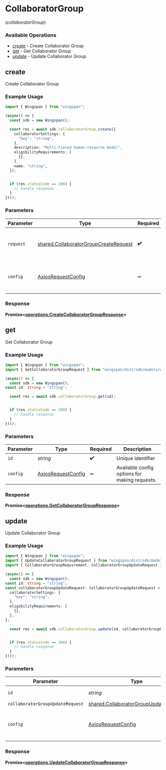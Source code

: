 # CollaboratorGroup
(*collaboratorGroup*)

### Available Operations

* [create](#create) - Create Collaborator Group
* [get](#get) - Get Collaborator Group
* [update](#update) - Update Collaborator Group

## create

Create Collaborator Group

### Example Usage

```typescript
import { Wingspan } from "wingspan";

(async() => {
  const sdk = new Wingspan();

  const res = await sdk.collaboratorGroup.create({
    collaboratorSettings: {
      "key": "string",
    },
    description: "Multi-tiered human-resource model",
    eligibilityRequirements: [
      {},
    ],
    name: "string",
  });


  if (res.statusCode == 200) {
    // handle response
  }
})();
```

### Parameters

| Parameter                                                                                      | Type                                                                                           | Required                                                                                       | Description                                                                                    |
| ---------------------------------------------------------------------------------------------- | ---------------------------------------------------------------------------------------------- | ---------------------------------------------------------------------------------------------- | ---------------------------------------------------------------------------------------------- |
| `request`                                                                                      | [shared.CollaboratorGroupCreateRequest](../../models/shared/collaboratorgroupcreaterequest.md) | :heavy_check_mark:                                                                             | The request object to use for the request.                                                     |
| `config`                                                                                       | [AxiosRequestConfig](https://axios-http.com/docs/req_config)                                   | :heavy_minus_sign:                                                                             | Available config options for making requests.                                                  |


### Response

**Promise<[operations.CreateCollaboratorGroupResponse](../../models/operations/createcollaboratorgroupresponse.md)>**


## get

Get Collaborator Group

### Example Usage

```typescript
import { Wingspan } from "wingspan";
import { GetCollaboratorGroupRequest } from "wingspan/dist/sdk/models/operations";

(async() => {
  const sdk = new Wingspan();
const id: string = "string";

  const res = await sdk.collaboratorGroup.get(id);


  if (res.statusCode == 200) {
    // handle response
  }
})();
```

### Parameters

| Parameter                                                    | Type                                                         | Required                                                     | Description                                                  |
| ------------------------------------------------------------ | ------------------------------------------------------------ | ------------------------------------------------------------ | ------------------------------------------------------------ |
| `id`                                                         | *string*                                                     | :heavy_check_mark:                                           | Unique identifier                                            |
| `config`                                                     | [AxiosRequestConfig](https://axios-http.com/docs/req_config) | :heavy_minus_sign:                                           | Available config options for making requests.                |


### Response

**Promise<[operations.GetCollaboratorGroupResponse](../../models/operations/getcollaboratorgroupresponse.md)>**


## update

Update Collaborator Group

### Example Usage

```typescript
import { Wingspan } from "wingspan";
import { UpdateCollaboratorGroupRequest } from "wingspan/dist/sdk/models/operations";
import { CollaboratorGroupRequirement, CollaboratorGroupUpdateRequest } from "wingspan/dist/sdk/models/shared";

(async() => {
  const sdk = new Wingspan();
const id: string = "string";
const collaboratorGroupUpdateRequest: CollaboratorGroupUpdateRequest = {
  collaboratorSettings: {
    "key": "string",
  },
  eligibilityRequirements: [
    {},
  ],
};

  const res = await sdk.collaboratorGroup.update(id, collaboratorGroupUpdateRequest);


  if (res.statusCode == 200) {
    // handle response
  }
})();
```

### Parameters

| Parameter                                                                                      | Type                                                                                           | Required                                                                                       | Description                                                                                    |
| ---------------------------------------------------------------------------------------------- | ---------------------------------------------------------------------------------------------- | ---------------------------------------------------------------------------------------------- | ---------------------------------------------------------------------------------------------- |
| `id`                                                                                           | *string*                                                                                       | :heavy_check_mark:                                                                             | Unique identifier                                                                              |
| `collaboratorGroupUpdateRequest`                                                               | [shared.CollaboratorGroupUpdateRequest](../../models/shared/collaboratorgroupupdaterequest.md) | :heavy_minus_sign:                                                                             | N/A                                                                                            |
| `config`                                                                                       | [AxiosRequestConfig](https://axios-http.com/docs/req_config)                                   | :heavy_minus_sign:                                                                             | Available config options for making requests.                                                  |


### Response

**Promise<[operations.UpdateCollaboratorGroupResponse](../../models/operations/updatecollaboratorgroupresponse.md)>**

